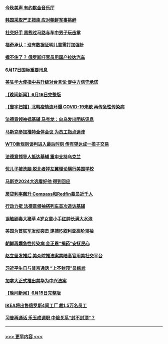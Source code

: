 #### [今秋美声 有约默金音乐厅](../pages/prog202/a103458497.md?t=06172251) 
#### [韩国采取严正措施 应对朝鲜军事挑衅](../pages/prog202/a103458367.md?t=06172251) 
#### [社交好手 黑熊过马路与车中男子玩击掌](../pages/prog202/a103458379.md?t=06172251) 
#### [福奇承认：没有数据证明儿童需打加强针](../pages/prog202/a103458396.md?t=06172251) 
#### [撑不住了？ 俄罗斯吁官员用国产拉达汽车](../pages/prog202/a103458400.md?t=06172251) 
#### [6月17日国际重要讯息](../pages/prog202/a103458357.md?t=06172251) 
#### [美驻华大使指中共升级对台言论 促中方信守承诺](../pages/prog202/a103457886.md?t=06172251) 
#### [【晚间新闻】6月16日完整版](../pages/prog202/a103457705.md?t=06172251) 
#### [【寰宇扫描】北韩疫情连环爆 COVID-19未歇 再传急性传染病](../pages/prog202/a103457741.md?t=06172251) 
#### [法德意领袖抵基辅 马克龙：向乌发出团结讯息](../pages/prog202/a103457739.md?t=06172251) 
#### [马斯克参加推特全体会议 为员工指点迷津](../pages/prog202/a103457565.md?t=06172251) 
#### [WTO新规则谈判进入最后时刻 传有望达成一揽子交易](../pages/prog202/a103457506.md?t=06172251) 
#### [法德意领导人抵达基辅 重申支持乌克兰](../pages/prog202/a103457416.md?t=06172251) 
#### [忧儿子被洗脑 脱北者抨左翼理论横行美国学校](../pages/prog202/a103457038.md?t=06172251) 
#### [马斯克2024大选看好他 得到回应](../pages/prog202/a103457029.md?t=06172251) 
#### [房贷利率飙升 Compass和Redfin裁员近千人](../pages/prog202/a103457021.md?t=06172251) 
#### [行动力挺 法德意领袖搭列车首次造访基辅](../pages/prog202/a103456957.md?t=06172251) 
#### [误触剧毒大猪草 4岁女童小手红肿长满大水泡](../pages/prog202/a103456948.md?t=06172251) 
#### [美国为首联军发动突击 逮捕IS叙利亚高阶领袖](../pages/prog202/a103456923.md?t=06172251) 
#### [朝鲜再爆急性传染病 金正恩“捐药”安抚民心](../pages/prog202/a103456930.md?t=06172251) 
#### [赵立坚发推后 美众院推法案禁陆高官用美社交平台](../pages/prog202/a103456767.md?t=06172251) 
#### [习近平生日与普京通话 “上不封顶”显尴尬](../pages/prog202/a103456836.md?t=06172251) 
#### [加拿大正式推出禁华为中兴法案](../pages/prog202/a103456782.md?t=06172251) 
#### [【晚间新闻】6月15日完整版](../pages/prog202/a103456792.md?t=06172251) 
#### [IKEA将出售俄罗斯4间工厂 裁1.5万名员工](../pages/prog202/a103456769.md?t=06172251) 
#### [习普再通话 乐玉成调职 中俄关系“封不封顶”？](../pages/prog202/a103456619.md?t=06172251) 

----
#### [ >>> 更早内容 <<< ](../indexes/prog202-earlier.md)
